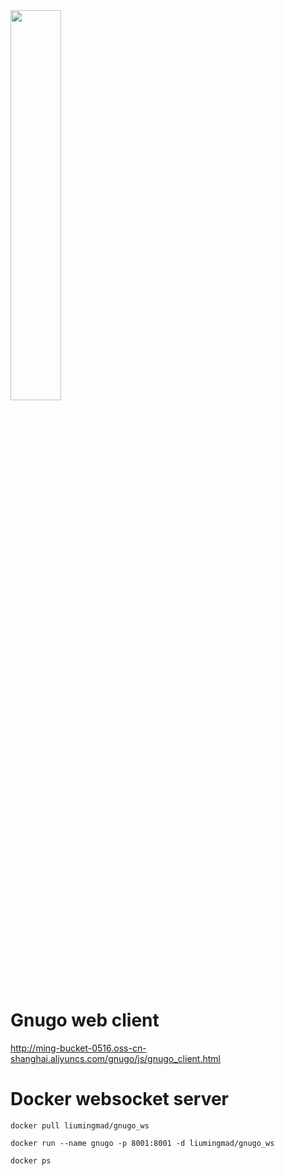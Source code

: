 <img src="http://ming-bucket-0516.oss-cn-shanghai.aliyuncs.com/gnugo/js/display_1.jpg" width="40%" height="40%" />

# Gnugo web client
http://ming-bucket-0516.oss-cn-shanghai.aliyuncs.com/gnugo/js/gnugo_client.html

# Docker websocket server
```
docker pull liumingmad/gnugo_ws

docker run --name gnugo -p 8001:8001 -d liumingmad/gnugo_ws

docker ps
```

